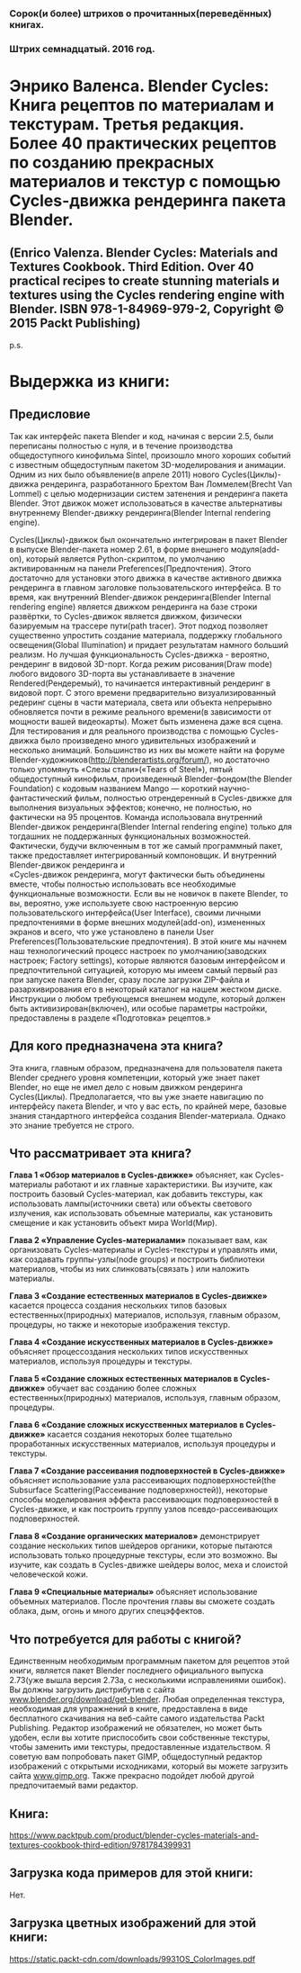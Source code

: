 ### Сорок(и более) штрихов о прочитанных(переведённых) книгах. 
### Штрих семнадцатый. 2016 год.

# Энрико Валенса. Blender Cycles: Книга рецептов по материалам и текстурам. Третья редакция. Более 40 практических рецептов по созданию прекрасных материалов и текстур с помощью Cycles-движка рендеринга  пакета Blender.
## (Enrico Valenza. Blender Cycles: Materials and Textures Cookbook. Third Edition. Over 40 practical recipes to create stunning materials и textures using the Cycles rendering engine with Blender. ISBN 978-1-84969-979-2, Copyright © 2015 Packt Publishing)

p.s.

# Выдержка из книги:

## Предисловие

Так как интерфейс пакета Blender и код, начиная с версии 2.5, были переписаны полностью с нуля, и в течение производства общедоступного кинофильма Sintel, произошло много хороших событий с известным общедоступным пакетом 3D-моделирования и анимации.
Одним из них было объявление(в апреле 2011) нового Cycles(Циклы)-движка рендеринга, разработанного Брехтом Ван Ломмелем(Brecht Van Lommel) с целью модернизации систем затенения и рендеринга пакета Blender. Этот движок может использоваться в качестве альтернативы внутреннему Blender-движку рендеринга(Blender Internal rendering engine).

Cycles(Циклы)-движок был окончательно интегрирован в пакет Blender в выпуске Blender-пакета номер 2.61, в форме внешнего модуля(add-on), который является Python-скриптом, по умолчанию активированным на панели Preferences(Предпочтения). Этого достаточно для установки этого движка в качестве активного движка рендеринга в главном заголовке пользовательского интерфейса.
В то время, как внутренний Blender-движок рендеринга(Blender Internal rendering engine) является движком рендеринга на базе строки развёртки, то Cycles-движок является движком, физически базируемым на трассере пути(path tracer). Этот подход позволяет существенно упростить создание материала, поддержку глобального освещения(Global Illumination) и придает результатам намного больший реализм.
Но лучшая функциональность Cycles-движка - вероятно, рендеринг в видовой 3D-порт. Когда режим рисования(Draw mode) любого видового 3D-порта вы устанавливаете в значение Rendered(Рендеремый), то начинается интерактивный рендеринг в видовой порт. С этого времени предварительно визуализированный редеринг сцены в части  материала, света или объекта непрерывно обновляется почти в режиме реального времени(в зависимости от мощности вашей видеокарты). Может быть изменена даже вся сцена.
Для тестирования и для реального производства с помощью Cycles-движка было произведено много удивительных изображений и несколько анимаций. Большинство из них вы можете найти на форуме Blender-художников(http://blenderartists.org/forum/), но достаточно только упомянуть «Слезы стали»(«Tears of Steel»), пятый общедоступный кинофильм, произведенный Blender-фондом(the Blender Foundation) с кодовым названием Mango — короткий научно-фантастический фильм, полностью отрендеренный в Cycles-движке для выполнения визуальных эффектов; конечно, не полностью, но фактически на 95 процентов. Команда использовала внутренний Blender-движок рендеринга(Blender Internal rendering engine) только для тогдашних не поддержанных функциональных возможностей. Фактически, будучи включенным в тот же самый программный пакет, также предоставляет интегрированный компоновщик. И внутренний Blender-движок рендеринга и  
«Cycles-движок рендеринга, могут фактически быть объединены вместе, чтобы полностью использовать все необходимые функциональные возможности.
Если вы не новичок в пакете Blender, то вы, вероятно, уже используете свою настроенную версию пользовательского интерфейса(User Interface), cвоими личными предпочтениями в форме внешних модулей(add-on), измененных экранов и всего, что уже установлено в панели User Preferences(Пользовательские  предпочтения).
В этой книге мы начнем наш технологический процесc настроек по умолчанию(заводских настроек; Factory settings), которые являются базовым интерфейсом и предпочтительной ситуацией, которую мы имеем cамый первый раз при запуске пакета Blender, сразу после загрузки ZIP-файла и разархивирования его в некоторый каталог на нашем жестком диске.
Инструкции о любом требующемся внешнем модуле, который должен быть активизирован(включен), или особые параметры настройки, предоставлены в разделе «Подготовка» рецептов.»

## Для кого предназначена эта книга?

Эта книга, главным образом, предназначена для пользователя пакета Blender среднего уровня компетенции, который уже знает пакет Blender, но еще не имел дело с новым движком рендеринга Cycles(Циклы). Предполагается, что вы уже знаете навигацию по интерфейсу пакета Blender, и что у вас есть, по крайней мере, базовые знания стандартного интерфейса создания Blender-материала. Однако это знание требуется не строго.


## Что рассматривает эта книга?

**Глава 1 «Обзор материалов в Cycles-движке»** объясняет, как Cycles-материалы работают и их главные характеристики. Вы изучите, как построить базовый Cycles-материал, как добавить текстуры, как использовать лампы(источники света) или объекты светового излучения, как использовать объемные материалы, как установить смещение и как установить объект мира World(Мир).

**Глава 2 «Управление Cycles-материалами»** показывает вам, как организовать Cycles-материалы и Cycles-текстуры и управлять ими, как создавать группы-узлы(node groups) и построить библиотеки материалов, чтобы из них слинковать(связать ) или наложить материалы.

**Глава 3 «Создание естественных материалов в Cycles-движке»** касается процесса создания нескольких типов базовых естественных(природных) материалов, используя, главным образом, процедуры, но также и некоторые изображения текстур.

**Глава 4 «Создание искусственных материалов в Cycles-движке»** объясняет процесcоздания нескольких типов искусственных материалов, используя процедуры и текстуры.

**Глава 5 «Создание сложных естественных материалов в Cycles-движке»** обучает ваc созданию более сложных естественных(природных) материалов, используя, главным образом, процедуры.

**Глава 6 «Создание сложных искусственных материалов в Cycles-движке»** касается создания некоторых более тщательно проработанных искусственных материалов, используя процедуры и текстуры.

**Глава 7 «Создание рассеивания подповерхностей в Cycles-движке»** объясняет использование узла рассеивающих подповерхностей(the Subsurface Scattering(Рассеивание подповерхностей)), некоторые способы моделирования эффекта  рассеивающих подповерхностей в Cycles-движке, и как построить группу узлов псевдо-рассеивающих подповерхностей.

**Глава 8 «Создание органических материалов»** демонстрирует создание нескольких типов шейдеров органики, которые пытаются использовать только процедурные текстуры, если это возможно. Вы изучите, как создать в Cycles-движке шейдеры волос, меха и слоистой человеческой кожи.

**Глава 9 «Специальные материалы»** объясняет использование объемных материалов. После прочтения главы вы сможете создать облака, дым, огонь и много других спецэффектов.


## Что потребуется для работы с книгой?

Единственным необходимым программным пакетом для рецептов этой книги, является пакет Blender последнего официального выпуска 2.73(уже вышла версия 2.73a, с несколькими исправлениями ошибок). Вы должны загрузить дистрибутив с cайта www.blender.org/download/get-blender. Любая определенная текстура, необходимая для упражнений в книге, предоставлена в виде бесплатного скачивания на веб-сайте самого издательства Packt Publishing.
Редактор изображений не обязателен, но может быть удобен, если вы хотите приспособить свои собственные текстуры, чтобы заменить ими  текстуры, предоставленные издательством. Я советую вам попробовать пакет GIMP, общедоступный редактор изображений с открытыми исходниками, который вы можете загрузить cайта www.gimp.org. Также прекрасно подойдет любой другой предпочитаемый вами редактор.


## Книга:
https://www.packtpub.com/product/blender-cycles-materials-and-textures-cookbook-third-edition/9781784399931

## Загрузка кода примеров для этой книги:
Нет.

## Загрузка цветных изображений для этой книги:
https://static.packt-cdn.com/downloads/9931OS_ColorImages.pdf
